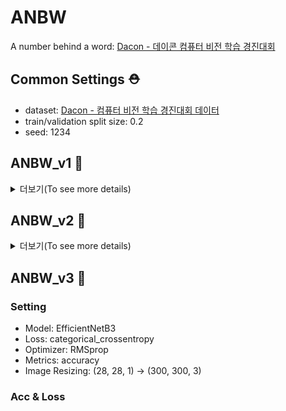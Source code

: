 # ANBW
A number behind a word: [Dacon - 데이콘 컴퓨터 비전 학습 경진대회](https://dacon.io/competitions/official/235626/overview/description)

## Common Settings :rescue_worker_helmet:

- dataset: [Dacon - 컴퓨터 비전 학습 경진대회 데이터](https://dacon.io/competitions/official/235626/data)
- train/validation split size: 0.2
- seed: 1234

## ANBW_v1 :thinking:
<details>
  <summary> 더보기(To see more details)</summary>

### Setting

- Model: Baseline Model([Dacon - 컴퓨터 비전 학습 경진대회 베이스라인 CNN)](https://dacon.io/competitions/official/235626/codeshare/1555?page=1&dtype=recent)
- Loss: categorical_crossentropy
- Optimizer: Adam
- Metrics: accuracy

### Acc & Loss 
![](./img/v1/ANBWv1_acc_loss.png)
</details>

## ANBW_v2 :cowboy_hat_face:
<details>
  <summary> 더보기(To see more details)</summary>

### Setting

- Model: EfficientNetB3
- Loss: categorical_crossentropy
- Optimizer: RMSprop
- Metrics: accuracy
- Image Resizing: (28, 28, 1) -> (280, 280, 3)

### Acc & Loss

![](./img/v2/ANBWv2_acc_loss.png)
</details>

## ANBW_v3 :hammer:

### Setting

- Model: EfficientNetB3
- Loss: categorical_crossentropy
- Optimizer: RMSprop
- Metrics: accuracy
- Image Resizing: (28, 28, 1) -> (300, 300, 3)

### Acc & Loss
